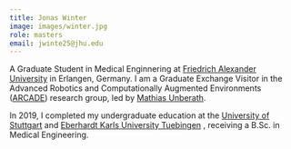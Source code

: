 ```yaml
---
title: Jonas Winter
image: images/winter.jpg
role: masters
email: jwinte25@jhu.edu
---
```


A Graduate Student in Medical Enginnering at [Friedrich Alexander University](https://www.fau.de/) in Erlangen, Germany. I am a Graduate Exchange Visitor in the Advanced Robotics and Computationally Augmented
Environments ([ARCADE](https://arcade.cs.jhu.edu/)) research group, led by [Mathias
Unberath](https://mathiasunberath.github.io/).

In 2019, I completed my undergraduate education at the [University of
Stuttgart](https://www.uni-stuttgart.de/) and [Eberhardt Karls University Tuebingen](https://uni-tuebingen.de/) , receiving a B.Sc. in Medical Engineering.
